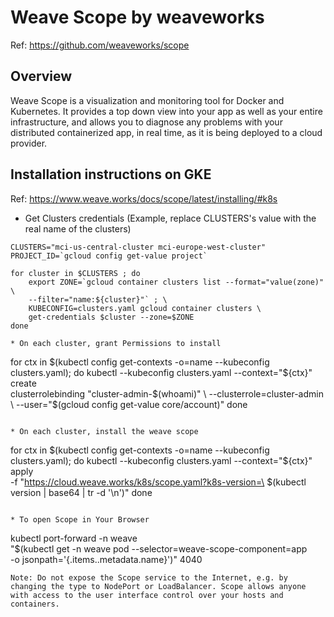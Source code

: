 # Weave Scope by weaveworks
Ref: https://github.com/weaveworks/scope

## Overview
Weave Scope is a visualization and monitoring tool for Docker and Kubernetes. 
It provides a top down view into your app as well as your entire infrastructure, and allows you to diagnose any problems with your distributed containerized app, in real time, as it is being deployed to a cloud provider.

## Installation instructions on GKE
Ref: https://www.weave.works/docs/scope/latest/installing/#k8s

* Get Clusters credentials (Example, replace CLUSTERS's value with the real name of the clusters)
```
CLUSTERS="mci-us-central-cluster mci-europe-west-cluster"
PROJECT_ID=`gcloud config get-value project`

for cluster in $CLUSTERS ; do
    export ZONE=`gcloud container clusters list --format="value(zone)" \
    --filter="name:${cluster}"` ; \
    KUBECONFIG=clusters.yaml gcloud container clusters \
    get-credentials $cluster --zone=$ZONE  
done

* On each cluster, grant Permissions to install 
```
for ctx in $(kubectl config get-contexts -o=name --kubeconfig clusters.yaml); do
  kubectl --kubeconfig clusters.yaml --context="${ctx}"  create \
  clusterrolebinding "cluster-admin-$(whoami)" \
  --clusterrole=cluster-admin \
  --user="$(gcloud config get-value core/account)"
done
```

* On each cluster, install the weave scope 
```
for ctx in $(kubectl config get-contexts -o=name --kubeconfig clusters.yaml); do
  kubectl --kubeconfig clusters.yaml --context="${ctx}"  apply \
  -f "https://cloud.weave.works/k8s/scope.yaml?k8s-version=\
$(kubectl version | base64 | tr -d '\n')"
done
```

* To open Scope in Your Browser
```
kubectl port-forward -n weave \
"$(kubectl get -n weave pod --selector=weave-scope-component=app \
-o jsonpath='{.items..metadata.name}')" 4040
```
Note: Do not expose the Scope service to the Internet, e.g. by changing the type to NodePort or LoadBalancer. Scope allows anyone with access to the user interface control over your hosts and containers.


